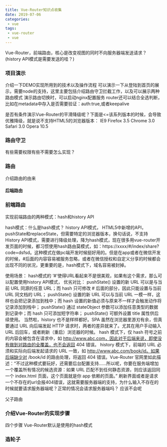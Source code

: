 ```yaml
---
title: Vue-Router知识点收集
date: 2019-07-06
categories:
 - vue
tags:
 - vue-router
 - vue 
---
```


Vue-Router，前端路由，核心是改变视图的同时不向服务器端发送请求？ (history API模式是需要发送的哇？)

### 项目演示

介绍一下DEMO实现所用到的技术以及操作流程
可以演示一下从登陆到首页的展示，需要node的支持，这里主要包括介绍路由守卫拦截工作，以及可以展示两种路由模式
演示路由切换时，可以启动nginx配置服务
router还可以结合全选判断，比如在metadata中存入是否需要验证：auth:true,或者keepalive

是否有条件演示Vue-Router的平滑降级呢？下面是<=该系列版本的时候，会导致优雅降级，就是说不支持HTML5的浏览器版本：
IE9
Firefox 3.5
Chrome 3.0
Safari 3.0
Opera 10.5

### 路由守卫
有些需要权限有些不需要怎么实现？
### 路由
介绍路由的由来
#### 后端路由

### 前端路由
实现前端路由的两种模式：hash和history API

hash模式：什么是hash模式？
history API模式， HTML5中新增的API，pushState和replaceState，但需要特定的浏览器版本，换句话说，不支持History API模式，需要进行降级处理，降为hash模式，现在很多用vue-router开发页面的时候，都习惯使用hash路由莫模式，如：https://xxxx/#/index/share?code=dsfsd。这种模式在做pc端开发时候挺好用的。但是在app或者在微信开发的时候，#后面的内容容易被服务忽略，或者在微信授权和自定义分享的时候都会出现不同的状况，更重要的是，hash模式下，域名容易被封掉。

使用场景： hash模式的 ‘#’使得URL看起来不是很美观，如果有这个需求，那么可以配置使用history API模式，
优劣对比：
pushState() 设置的新 URL 可以是与当前 URL 同源的任意 URL；而 hash 只可修改 # 后面的部分，因此只能设置与当前 URL 同文档的 URL；
pushState() 设置的新 URL 可以与当前 URL 一模一样，这样也会把记录添加到栈中；而 hash 设置的新值必须与原来不一样才会触发动作将记录添加到栈中；
pushState() 通过 stateObject 参数可以添加任意类型的数据到记录中；而 hash 只可添加短字符串；
pushState() 可额外设置 title 属性供后续使用。
当然啦，history 也不是样样都好。SPA 虽然在浏览器里游刃有余，但真要通过 URL 向后端发起 HTTP 请求时，两者的差异就来了。尤其在用户手动输入 URL 后回车，或者刷新（重启）浏览器的时候。
hash 模式下，仅 hash 符号之前的内容会被包含在请求中，如 http://www.abc.com，因此对于后端来说，即使没有做到对路由的全覆盖，也不会返回 404 错误。
history 模式下，前端的 URL 必须和实际向后端发起请求的 URL 一致，如 http://www.abc.com/book/id。如果后端缺少对 /book/id 的路由处理，将返回 404 错误。Vue-Router 官网里如此描述：“不过这种模式要玩好，还需要后台配置支持……所以呢，你要在服务端增加一个覆盖所有情况的候选资源：如果 URL 匹配不到任何静态资源，则应该返回同一个 index.html 页面，这个页面就是你 app 依赖的页面。” 刷新界面或者是请求一个不存在的url会报404错误，这就需要服务器端的支持，为什么输入不存在的时候就要请求服务器端呢？正常的情况会请求服务器端吗？ 应该不会呢



父子路由
### 介绍Vue-Router的实现步骤
四个步骤
Vue-Router默认是使用的hash模式

### 造轮子